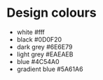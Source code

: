 # Design colours

- white #fff
- black #0D0F20
- dark grey #6E6E79
- light grey #EAEAEB
- blue #4C54A0
- gradient blue #5A61A6